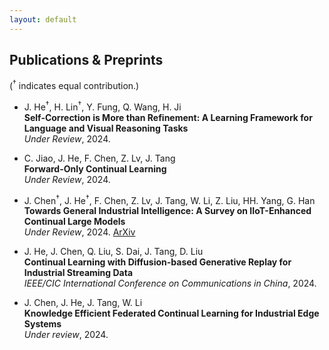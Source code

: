 ```yaml
---
layout: default
---
```



  
## Publications & Preprints

(<sup>†</sup> indicates equal contribution.)

- J. He<sup>†</sup>, H. Lin<sup>†</sup>, Y. Fung, Q. Wang, H. Ji  
  **Self-Correction is More than Refinement: A Learning Framework for Language and Visual Reasoning Tasks**  
  _Under Review_, 2024.
  
- C. Jiao, J. He, F. Chen, Z. Lv, J. Tang  
  **Forward-Only Continual Learning**  
  _Under Review_, 2024.

- J. Chen<sup>†</sup>, J. He<sup>†</sup>, F. Chen, Z. Lv, J. Tang, W. Li, Z. Liu, HH. Yang, G. Han  
  **Towards General Industrial Intelligence: A Survey on IIoT-Enhanced Continual Large Models**  
  _Under Review_, 2024. [ArXiv](https://arxiv.org/abs/2409.01207)

- J. He, J. Chen, Q. Liu, S. Dai, J. Tang, D. Liu  
  **Continual Learning with Diffusion-based Generative Replay for Industrial Streaming Data**  
  _IEEE/CIC International Conference on Communications in China_, 2024.
    
- J. Chen, J. He, J. Tang, W. Li  
  **Knowledge Efficient Federated Continual Learning for Industrial Edge Systems**  
   _Under review_, 2024.

